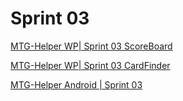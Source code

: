 # Sprint 03



[MTG-Helper WP| Sprint 03 ScoreBoard](https://www.youtube.com/watch?v=dgcwOcQ5YG8&feature=youtu.be)


[MTG-Helper WP| Sprint 03 CardFinder](https://www.youtube.com/watch?v=iH_D66ku13E)

[MTG-Helper Android | Sprint 03](https://www.youtube.com/watch?v=LDHkNXBh45w)


